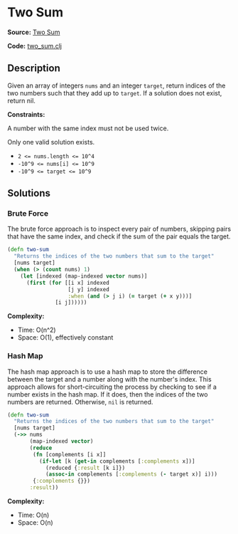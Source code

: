 # Two Sum

**Source:** [Two Sum](https://leetcode.com/problems/two-sum/)

**Code:** [two_sum.clj](https://github.com/andrewleverette/clojure_programming_problems/blob/main/leetcode/two_sum.clj)

## Description

Given an array of integers `nums` and an integer `target`, return indices of the two numbers such that they add up to `target`.
If a solution does not exist, return nil.

**Constraints:**

A number with the same index must not be used twice.

Only one valid solution exists.

- `2 <= nums.length <= 10^4`
- `-10^9 <= nums[i] <= 10^9`
- `-10^9 <= target <= 10^9`

## Solutions

### Brute Force

The brute force approach is to inspect every pair of numbers, skipping pairs that have the same index,
and check if the sum of the pair equals the target.

```clojure
(defn two-sum
  "Returns the indices of the two numbers that sum to the target"
  [nums target]
  (when (> (count nums) 1)
    (let [indexed (map-indexed vector nums)]
      (first (for [[i x] indexed
                   [j y] indexed
                   :when (and (> j i) (= target (+ x y)))]
               [i j])))))
```

**Complexity:**
- Time: O(n^2)
- Space: O(1), effectively constant

### Hash Map

The hash map approach is to use a hash map to store the difference between the target and a number along with the number's index. 
This approach allows for short-circuiting the process by checking to see if a number exists in the hash map. If it does, then
the indices of the two numbers are returned. Otherwise, `nil` is returned.

```clojure
(defn two-sum
  "Returns the indices of the two numbers that sum to the target"
  [nums target]
  (->> nums
       (map-indexed vector)
       (reduce
        (fn [complements [i x]]
          (if-let [k (get-in complements [:complements x])]
            (reduced {:result [k i]})
            (assoc-in complements [:complements (- target x)] i)))
        {:complements {}})
       :result))
```

**Complexity:**
- Time: O(n)
- Space: O(n)
